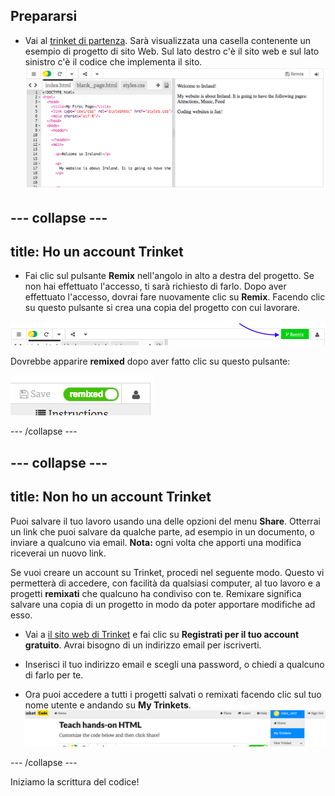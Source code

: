 ## Prepararsi

- Vai al [trinket di partenza](http://dojo.soy/html-b-start). Sarà visualizzata una casella contenente un esempio di progetto di sito Web. Sul lato destro c'è il sito web e sul lato sinistro c'è il codice che implementa il sito. ![Pagina Web e codice in Trinket](images/tktHTMLStartingPoint.png)

## \--- collapse \---

## title: Ho un account Trinket

- Fai clic sul pulsante **Remix** nell'angolo in alto a destra del progetto. Se non hai effettuato l'accesso, ti sarà richiesto di farlo. Dopo aver effettuato l'accesso, dovrai fare nuovamente clic su **Remix**. Facendo clic su questo pulsante si crea una copia del progetto con cui lavorare. 

![Pulsante Remix](images/tktRemixButtonArrow.png)

Dovrebbe apparire **remixed** dopo aver fatto clic su questo pulsante:

![Il pulsante ora dice "remixed"](images/tktRemixedSmall.png)

\--- /collapse \---

## \--- collapse \---

## title: Non ho un account Trinket

Puoi salvare il tuo lavoro usando una delle opzioni del menu **Share**. Otterrai un link che puoi salvare da qualche parte, ad esempio in un documento, o inviare a qualcuno via email. **Nota:** ogni volta che apporti una modifica riceverai un nuovo link.

Se vuoi creare un account su Trinket, procedi nel seguente modo. Questo vi permetterà di accedere, con facilità da qualsiasi computer, al tuo lavoro e a progetti **remixati** che qualcuno ha condiviso con te. Remixare significa salvare una copia di un progetto in modo da poter apportare modifiche ad esso.

- Vai a [il sito web di Trinket](http://dojo.soy/trinket) e fai clic su **Registrati per il tuo account gratuito**. Avrai bisogno di un indirizzo email per iscriverti.

- Inserisci il tuo indirizzo email e scegli una password, o chiedi a qualcuno di farlo per te.

- Ora puoi accedere a tutti i progetti salvati o remixati facendo clic sul tuo nome utente e andando su **My Trinkets**. !["My Trinkets" voce di menu](images/MyTrinketsMenuWide.png)

\--- /collapse \---

Iniziamo la scrittura del codice!